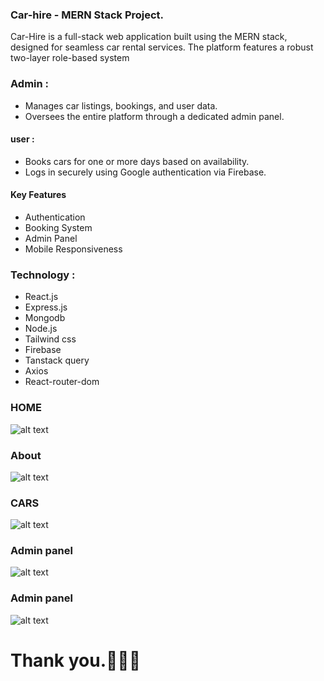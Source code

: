 ### Car-hire - MERN Stack Project.
<p>Car-Hire is a full-stack web application built using the MERN stack, designed for seamless car rental services. The platform features a robust two-layer role-based system</p>

### Admin :
- Manages car listings, bookings, and user data.
- Oversees the entire platform through a dedicated admin panel.

#### user :
- Books cars for one or more days based on availability.
- Logs in securely using Google authentication via Firebase.

#### Key Features
- Authentication
- Booking System
- Admin Panel
- Mobile Responsiveness

### Technology : 
- React.js
- Express.js
- Mongodb
- Node.js
- Tailwind css
- Firebase
- Tanstack query
- Axios
- React-router-dom

### HOME
![alt text](https://i.ibb.co.com/C7Mg8ht/home.png)

### About
![alt text](https://i.ibb.co.com/FwYtSF3/about.png)

### CARS
![alt text](https://i.ibb.co.com/jy0S5N4/cars.png)

### Admin panel
![alt text](https://i.ibb.co.com/5Gr9QCW/admin.png)

### Admin panel
![alt text](https://i.ibb.co.com/y4L94kc/items.png)

# Thank you.💖💖💖

